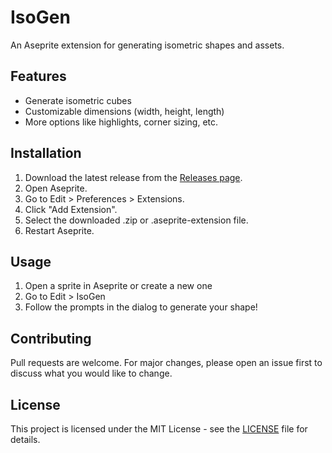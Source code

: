 # IsoGen

An Aseprite extension for generating isometric shapes and assets.

## Features

- Generate isometric cubes
- Customizable dimensions (width, height, length)
- More options like highlights, corner sizing, etc.

## Installation

1.  Download the latest release from the [Releases page](https://github.com/andersmmg/IsoGen/releases).
2.  Open Aseprite.
3.  Go to Edit > Preferences > Extensions.
4.  Click "Add Extension".
5.  Select the downloaded .zip or .aseprite-extension file.
6.  Restart Aseprite.

## Usage

1.  Open a sprite in Aseprite or create a new one
2.  Go to Edit > IsoGen
3.  Follow the prompts in the dialog to generate your shape!

## Contributing

Pull requests are welcome. For major changes, please open an issue first to discuss what you would like to change.

## License

This project is licensed under the MIT License - see the [LICENSE](LICENSE) file for details.
